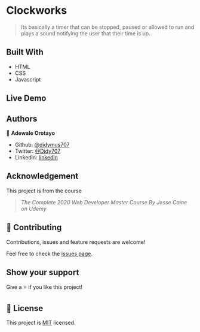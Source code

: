 # Clockworks

> Its basically a timer that can be stopped, paused or allowed to run and plays a sound notifying the user that their time is up.

## Built With

- HTML
- CSS
- Javascript

## Live Demo


## Authors

👤 **Adewale Orotayo**

- Github: [@didymus707](https://github.com/didymus707)
- Twitter: [@Didy707](https://twitter.com/didy707)
- Linkedin: [linkedin](https://linkedin.com/adewale-thomas-orotayo)

## Acknowledgement
This project is from the course 
>*The Complete 2020 Web Developer Master Course By Jesse Caine on Udemy*

## 🤝 Contributing

Contributions, issues and feature requests are welcome!

Feel free to check the [issues page](https://github.com/didymus707/Enumerable-Methods/issues).

## Show your support

Give a ⭐️ if you like this project!

## 📝 License

This project is [MIT](LICENSE.txt) licensed.

